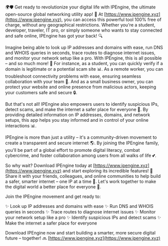 🌍🛡️ Get ready to revolutionize your digital life with IPEngine, the ultimate open-source global networking utility app! 🚀 At [https://www.ipengine.xyz](https://www.ipengine.xyz), you can access this powerful tool 100% free of charge, without any geographical restrictions. Whether you're a student, developer, traveler, IT pro, or simply someone who wants to stay connected and safe online, IPEngine has got your back! 🔍

Imagine being able to look up IP addresses and domains with ease, run DNS and WHOIS queries in seconds, trace routes to diagnose internet issues, and monitor your network setup like a pro. With IPEngine, this is all possible – and so much more! 💪 For instance, as a student, you can quickly verify if a domain is legitimate or a potential scam site 📊. As a remote worker, you can troubleshoot connectivity problems with ease, ensuring seamless collaboration with your team 👥. And as a small business owner, you can protect your website and online presence from malicious actors, keeping your customers safe and secure 🔒.

But that's not all! IPEngine also empowers users to identify suspicious IPs, detect scams, and make the internet a safer place for everyone 🌟. By providing detailed information on IP addresses, domains, and network setups, this app helps you stay informed and in control of your online interactions 📊.

IPEngine is more than just a utility – it's a community-driven movement to create a transparent and secure internet 🌎. By joining the IPEngine family, you'll be part of a global effort to promote digital literacy, combat cybercrime, and foster collaboration among users from all walks of life 💕.

So why wait? Download IPEngine today at [https://www.ipengine.xyz](https://www.ipengine.xyz) and start exploring its incredible features! 📲 Share it with your friends, colleagues, and online communities to help build a safer, smarter internet – one IP at a time 🔧. Let's work together to make the digital world a better place for everyone 🌟.

Join the IPEngine movement and get ready to:

✨ Look up IP addresses and domains with ease
✨ Run DNS and WHOIS queries in seconds
✨ Trace routes to diagnose internet issues
✨ Monitor your network setup like a pro
✨ Identify suspicious IPs and detect scams
✨ Make the internet a safer place for everyone

Download IPEngine now and start building a smarter, more secure digital future – together! 🔜 [https://www.ipengine.xyz](https://www.ipengine.xyz)